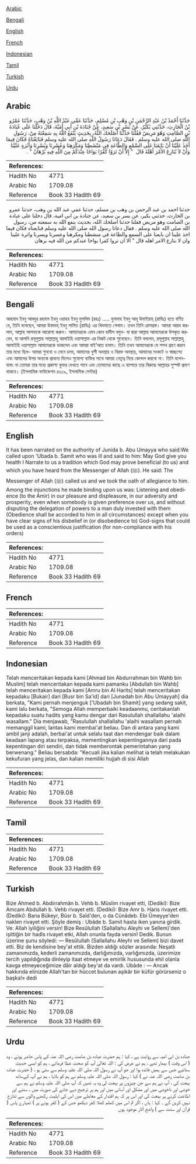 [Arabic](#arabic)

[Bengali](#bengali)

[English](#english)

[French](#french)

[Indonesian](#indonesian)

[Tamil](#tamil)

[Turkish](#turkish)

[Urdu](#urdu)

## Arabic


<div dir="rtl" lang="ar" style={{fontSize:'larger',backgroundColor:'#f8f9fa',padding:20}}>
حَدَّثَنَا أَحْمَدُ بْنُ عَبْدِ الرَّحْمَنِ بْنِ وَهْبِ بْنِ مُسْلِمٍ، حَدَّثَنَا عَمِّي عَبْدُ اللَّهِ بْنُ وَهْبٍ، حَدَّثَنَا عَمْرُو بْنُ الْحَارِثِ، حَدَّثَنِي بُكَيْرٌ، عَنْ بُسْرِ بْنِ سَعِيدٍ، عَنْ جُنَادَةَ بْنِ أَبِي أُمَيَّةَ، قَالَ دَخَلْنَا عَلَى عُبَادَةَ بْنِ الصَّامِتِ وَهُوَ مَرِيضٌ فَقُلْنَا حَدِّثْنَا أَصْلَحَكَ اللَّهُ، بِحَدِيثٍ يَنْفَعُ اللَّهُ بِهِ سَمِعْتَهُ مِنْ، رَسُولِ اللَّهِ صلى الله عليه وسلم ‏.‏ فَقَالَ دَعَانَا رَسُولُ اللَّهِ صلى الله عليه وسلم فَبَايَعْنَاهُ فَكَانَ فِيمَا أَخَذَ عَلَيْنَا أَنْ بَايَعَنَا عَلَى السَّمْعِ وَالطَّاعَةِ فِي مَنْشَطِنَا وَمَكْرَهِنَا وَعُسْرِنَا وَيُسْرِنَا وَأَثَرَةٍ عَلَيْنَا وَأَنْ لاَ نُنَازِعَ الأَمْرَ أَهْلَهُ قَالَ ‏ "‏ إِلاَّ أَنْ تَرَوْا كُفْرًا بَوَاحًا عِنْدَكُمْ مِنَ اللَّهِ فِيهِ بُرْهَانٌ ‏"‏ ‏.‏
</div>
<div style={{backgroundColor:'#f8f9fa',padding:20, marginBottom: 10}}><table> <thead> <tr> <th>References:</th> <th></th> </tr> </thead> <tbody><tr><td>Hadith No</td><td>4771</td></tr><tr><td>Arabic No</td><td>1709.08</td></tr><tr><td>Reference</td><td>Book 33 Hadith 69</td></tr></tbody></table></div>


<div dir="rtl" lang="ar" style={{fontSize:'larger',backgroundColor:'#f8f9fa',padding:20}}>
حدثنا احمد بن عبد الرحمن بن وهب بن مسلم، حدثنا عمي عبد الله بن وهب، حدثنا عمرو بن الحارث، حدثني بكير، عن بسر بن سعيد، عن جنادة بن ابي امية، قال دخلنا على عبادة بن الصامت وهو مريض فقلنا حدثنا اصلحك الله، بحديث ينفع الله به سمعته من، رسول الله صلى الله عليه وسلم . فقال دعانا رسول الله صلى الله عليه وسلم فبايعناه فكان فيما اخذ علينا ان بايعنا على السمع والطاعة في منشطنا ومكرهنا وعسرنا ويسرنا واثرة علينا وان لا ننازع الامر اهله قال " الا ان تروا كفرا بواحا عندكم من الله فيه برهان
</div>
<div style={{backgroundColor:'#f8f9fa',padding:20, marginBottom: 10}}><table> <thead> <tr> <th>References:</th> <th></th> </tr> </thead> <tbody><tr><td>Hadith No</td><td>4771</td></tr><tr><td>Arabic No</td><td>1709.08</td></tr><tr><td>Reference</td><td>Book 33 Hadith 69</td></tr></tbody></table></div>

## Bengali


<div dir="ltr" lang="bn" style={{fontSize:'larger',backgroundColor:'#f8f9fa',padding:20}}>
আহমাদ ইবনু আবদুর রহমান ইবনু ওয়াহব ইবনু মুসলিম (রহঃ) ..... যুনাদাহ ইবনু আবূ উমাইয়াহ্ (রাযিঃ) হতে বর্ণিত যে, তিনি বলেছেন, আমরা উবাদাহ্ ইবনু সামিত (রাযিঃ) এর খিদমাতে গেলাম। তখন তিনি রোগগ্রস্ত। আমরা আরয করলাম, আল্লাহ আপনাকে আরোগ্য করুন। আমাদেরকে এমন কোন হাদীস বলুন- যা দ্বারা আল্লাহ আমাদেরকে উপকৃত করবেন, যা আপনি রসূলুল্লাহ সাল্লাল্লাহু আলাইহি ওয়াসাল্লাম এর নিকট থেকে শুনেছেন। তিনি বললেন, রসূলুল্লাহ সাল্লাল্লাহু আলাইহি ওয়াসাল্লাম আমাদেরকে ডাকলেন এবং আমরা বাই’আত হলাম। তিনি তখন আমাদেরকে যে শপথ গ্রহণ করান তার মধ্যে ছিল- আমরা শুনবো ও মেনে চলব, আমাদের খুশী অবস্থায় ও বিরক্ত অবস্থায়, আমাদের সংকটে ও স্বাচ্ছন্দ্যে এবং আমাদের উপর অন্যকে প্রাধান্য দিলেও সুযোগ্য ব্যক্তির সাথে আমরা নেতৃত্ব নিয়ে কোন্দল করবো না। তিনি বলেন- যাবৎ না তোমরা তার মধ্যে প্রকাশ্য কুফর দেখতে পাবে এবং তোমাদের কাছে এ ব্যাপারে তার বিরুদ্ধে আল্লাহর সুস্পষ্ট প্রমাণ থাকবে। (ইসলামিক ফাউন্ডেশন ৪৬১৯, ইসলামিক সেন্টার)
</div>
<div style={{backgroundColor:'#f8f9fa',padding:20, marginBottom: 10}}><table> <thead> <tr> <th>References:</th> <th></th> </tr> </thead> <tbody><tr><td>Hadith No</td><td>4771</td></tr><tr><td>Arabic No</td><td>1709.08</td></tr><tr><td>Reference</td><td>Book 33 Hadith 69</td></tr></tbody></table></div>

## English


<div dir="ltr" lang="en" style={{fontSize:'larger',backgroundColor:'#f8f9fa',padding:20}}>
It has been narrated on the authority of Junida b. Abu Umayya who said:We called upon 'Ubada b. Samit who was ill and said to him: May God give you health I Narrate to us a tradition which God may prove beneficial (to us) and which you have heard from the Messenger of Allah (ﷺ). He said: The Messenger of Allah (ﷺ) called us and we took the oath of allegiance to him. Among the injunctions he made binding upon us was: Listening and obedience (to the Amir) in our pleasure and displeasure, in our adversity and prosperity, even when somebody is given preference over us, and without disputing the delegation of powers to a man duly invested with them (Obedience shall be accorded to him in all circumstances) except when you have clear signs of his disbelief in (or disobedience to) God-signs that could be used as a conscientious justification (for non-compliance with his orders)
</div>
<div style={{backgroundColor:'#f8f9fa',padding:20, marginBottom: 10}}><table> <thead> <tr> <th>References:</th> <th></th> </tr> </thead> <tbody><tr><td>Hadith No</td><td>4771</td></tr><tr><td>Arabic No</td><td>1709.08</td></tr><tr><td>Reference</td><td>Book 33 Hadith 69</td></tr></tbody></table></div>

## French


<div dir="ltr" lang="fr" style={{fontSize:'larger',backgroundColor:'#f8f9fa',padding:20}}>

</div>
<div style={{backgroundColor:'#f8f9fa',padding:20, marginBottom: 10}}><table> <thead> <tr> <th>References:</th> <th></th> </tr> </thead> <tbody><tr><td>Hadith No</td><td>4771</td></tr><tr><td>Arabic No</td><td>1709.08</td></tr><tr><td>Reference</td><td>Book 33 Hadith 69</td></tr></tbody></table></div>

## Indonesian


<div dir="ltr" lang="id" style={{fontSize:'larger',backgroundColor:'#f8f9fa',padding:20}}>
Telah menceritakan kepada kami [Ahmad bin Abdurrahman bin Wahb bin Muslim] telah menceritakan kepada kami pamanku [Abdullah bin Wahb] telah menceritakan kepada kami [Amru bin Al Harits] telah menceritakan kepadaku [Bukair] dari [Busr bin Sa'id] dari [Junadah bin Abu Umayyah] dia berkata, "Kami pernah menjenguk ['Ubadah bin Shamit] yang sedang sakit, kami lalu berkata, "Semoga Allah memperbaiki keadaanmu, ceritakanlah kepadaku suatu hadits yang kamu dengar dari Rasulullah shallallahu 'alaihi wasallam." Dia menjawab, "Rasulullah shallallahu 'alaihi wasallam pernah memanggil kami, lantas kami membai'at beliau. Dan di antara yang kami ambil janji adalah, berbai'at untuk selalu taat dan mendengar baik dalam keadaan lapang atau terpaksa, mementingkan kepentingannya dari pada kepentingan diri sendiri, dan tidak memberontak pemerintahan yang berwenang." Beliau bersabda: "Kecuali jika kalian melihat ia telah melakukan kekufuran yang jelas, dan kalian memiliki hujjah di sisi Allah
</div>
<div style={{backgroundColor:'#f8f9fa',padding:20, marginBottom: 10}}><table> <thead> <tr> <th>References:</th> <th></th> </tr> </thead> <tbody><tr><td>Hadith No</td><td>4771</td></tr><tr><td>Arabic No</td><td>1709.08</td></tr><tr><td>Reference</td><td>Book 33 Hadith 69</td></tr></tbody></table></div>

## Tamil


<div dir="ltr" lang="ta" style={{fontSize:'larger',backgroundColor:'#f8f9fa',padding:20}}>

</div>
<div style={{backgroundColor:'#f8f9fa',padding:20, marginBottom: 10}}><table> <thead> <tr> <th>References:</th> <th></th> </tr> </thead> <tbody><tr><td>Hadith No</td><td>4771</td></tr><tr><td>Arabic No</td><td>1709.08</td></tr><tr><td>Reference</td><td>Book 33 Hadith 69</td></tr></tbody></table></div>

## Turkish


<div dir="ltr" lang="tr" style={{fontSize:'larger',backgroundColor:'#f8f9fa',padding:20}}>
Bize Ahmed b. Abdirrahmân b. Vehb b. Müslim rivayet etti, (Dediki): Bize Amcam Abdullah b. Vehb rivayet etti. (Dediki): Bize Amr b. Haris rivayet etti. (Dediki): Bana Bükeyr, Büsr b. Saîd'den, o da Cünâdeb. Ebi Ümeyye'den naklen rivayet etti. Şöyle demiş : Ubâde b. Samit hasta iken yanına girdik. Ve: Allah iyiliğini versin! Bize Resûlullah (Sallallahu Aleyhi ve Sellem)'den işittiğin bir hadîs rivayet etki, Allah onunla fayda versin! Dedik. Bunun üzerine şunu söyledi: — Resûlullah (Sallallahu Aleyhi ve Sellem) bizi davet etti. Biz de kendisine bey'at ettik. Bizden aldığı sözler arasında: Neşatlı zamanımızda, kederli zamanımızda, darlığımızda, varlığımızda, üzerimize tercih yapıldığında dinleyip itaat etmeye ve emirlik hususunda ehil olanla kavga etmeyeceğimize dâir aldığı bey'at da vardı. Ubâde : — Ancak hakkında elinizde Allah'tan bir hüccet bulunan aşikâr bir küfür görürseniz o başka!» dedi
</div>
<div style={{backgroundColor:'#f8f9fa',padding:20, marginBottom: 10}}><table> <thead> <tr> <th>References:</th> <th></th> </tr> </thead> <tbody><tr><td>Hadith No</td><td>4771</td></tr><tr><td>Arabic No</td><td>1709.08</td></tr><tr><td>Reference</td><td>Book 33 Hadith 69</td></tr></tbody></table></div>

## Urdu


<div dir="rtl" lang="ur" style={{fontSize:'larger',backgroundColor:'#f8f9fa',padding:20}}>
جنادہ بن ابی امیہ سے روایت ہے ، کہا : ہم حضرت عبادہ بن صامت رضی اللہ عنہ کے پاس حاضر ہوئے ، وہ ( اس وقت ) بیمار تھے ، ہم نے عرض کی : اللہ تعالیٰ آپ کو صحت عطا فرمائے ، ہم کو ایسی حدیث سنائیے جس سے ہمیں فائدہ ہوا اور جو آپ نے رسول اللہ صلی اللہ علیہ وسلم سے سنی ہو ، ( حضرت عبادہ بن صامت رضی اللہ عنہ نے ) کہا : رسول اللہ صلی اللہ علیہ وسلم نے ہم کو بلایا ، ہم نے آپ کےساتھ بیعت کی ، آپ نے ہم سے جن چیزوں پر بیعت لی وہ یہ تھیں کہ آپ صلی اللہ علیہ وسلم نے ہم سے خوشی اور ناخوشی میں اور مشکل اور آسانی میں اور ہم پر ترجیح دیے جانے کی صورت میں ، سننے اور اطاعت کرنے پر بیعت کی اور اس پر کہ ہم اقتدار کے معاملے میں اس کی اہلیت رکھنے والوں سے تنازع نہیں کریں گے ۔ کہا : ہاں ، اگر تم اس میں کھلم کھلا کفر دیکھو جس کے ( کفر ہونے پر ) تمہارے پاس ( قرآن اور سنت سے ) واضح آثار موجود ہوں
</div>
<div style={{backgroundColor:'#f8f9fa',padding:20, marginBottom: 10}}><table> <thead> <tr> <th>References:</th> <th></th> </tr> </thead> <tbody><tr><td>Hadith No</td><td>4771</td></tr><tr><td>Arabic No</td><td>1709.08</td></tr><tr><td>Reference</td><td>Book 33 Hadith 69</td></tr></tbody></table></div>
